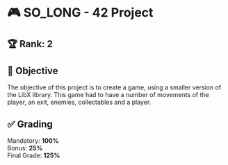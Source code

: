 # 🎮 SO_LONG - 42 Project

## 🏆 Rank: 2

## 🎯 Objective
The objective of this project is to create a game, using a smaller version of the LibX library. This game had to have a number of movements of the player, an exit, enemies, collectables and a player.

## ✅ Grading
Mandatory: **100%**                                                                                                    
Bonus: **25%**                                                                                                                        
Final Grade: **125%** 
